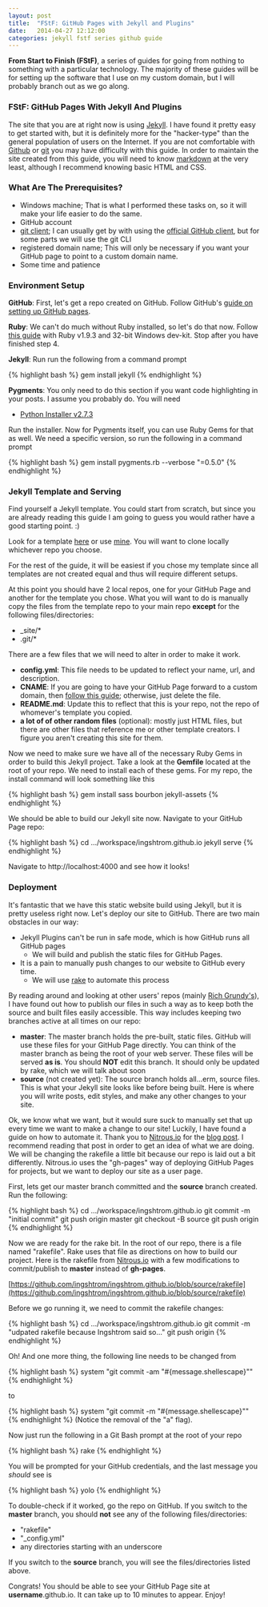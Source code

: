 ```yaml
---
layout: post
title:  "FStF: GitHub Pages with Jekyll and Plugins"
date:   2014-04-27 12:12:00
categories: jekyll fstf series github guide
---
```


__From Start to Finish (FStF)__, a series of guides for going from nothing to something with a particular technology. The majority of these guides will be for setting up the software that I use on my custom domain, but I will probably branch out as we go along.

### FStF: GitHub Pages With Jekyll And Plugins

The site that you are at right now is using [Jekyll][jekyll-main]. I have found it pretty easy to get started with, but it is definitely more for the "hacker-type" than the general population of users on the Internet. If you are not comfortable with [Github][github-main] or [git][git-main] you may have difficulty with this guide. In order to maintain the site created from this guide, you will need to know [markdown][markdown-main] at the very least, although I recommend knowing basic HTML and CSS.

### What Are The Prerequisites?

- Windows machine; That is what I performed these tasks on, so it will make your life easier to do the same.
- GitHub account
- [git client][git-clients]; I can usually get by with using the [official GitHub client][github-client-windows], but for some parts we will use the git CLI
- registered domain name; This will only be necessary if you want your GitHub page to point to a custom domain name.
- Some time and patience

### Environment Setup

__GitHub__: First, let's get a repo created on GitHub. Follow GitHub's [guide on setting up GitHub pages][github-pages-setup-guide].

__Ruby__: We can't do much without Ruby installed, so let's do that now. Follow [this guide][ruby-setup-guide] with Ruby v1.9.3 and 32-bit Windows dev-kit.  Stop after you have finished step 4.

__Jekyll__: Run run the following from a command prompt

{% highlight bash %}
gem install jekyll
{% endhighlight %}

__Pygments__: You only need to do this section if you want code highlighting in your posts. I assume you probably do. You will need

- [Python Installer v2.7.3][python-2-7-3-download]

Run the installer. Now for Pygments itself, you can use Ruby Gems for that as well. We need a specific version, so run the following in a command prompt

{% highlight bash %}
gem install pygments.rb --verbose "=0.5.0"
{% endhighlight %}

### Jekyll Template and Serving

Find yourself a Jekyll template. You could start from scratch, but since you are already reading this guide I am going to guess you would rather have a good starting point. :)

Look for a template [here][jekyll-templates-list] or use [mine][my-jekyll-source]. You will want to clone locally whichever repo you choose. 

For the rest of the guide, it will be easiest if you chose my template since all templates are not created equal and thus will require different setups.

At this point you should have 2 local repos, one for your GitHub Page and another for the template you chose. What you will want to do is manually copy the files from the template repo to your main repo __except__ for  the following files/directories:

- _site/*
- .git/*

There are a few files that we will need to alter in order to make it work.

- __config.yml__: This file needs to be updated to reflect your name, url, and description.
- __CNAME__: If you are going to have your GitHub Page forward to a custom domain, then [follow this guide][custom-domain-guide]; otherwise, just delete the file.
- __README.md__: Update this to reflect that this is your repo, not the repo of whomever's template you copied.
- __a lot of of other random files__ (optional): mostly just HTML files, but there are other files that reference me or other template creators.  I figure you aren't creating this site for them.

Now we need to make sure we have all of the necessary Ruby Gems in order to build this Jekyll project. Take a look at the __Gemfile__ located at the root of your repo. We need to install each of these gems. For my repo, the install command will look something like this

{% highlight bash %}
gem install sass bourbon jekyll-assets
{% endhighlight %}

We should be able to build our Jekyll site now. Navigate to your GitHub Page repo:

{% highlight bash %}
cd .../workspace/ingshtrom.github.io
jekyll serve
{% endhighlight %}

Navigate to http://localhost:4000 and see how it looks!

### Deployment

It's fantastic that we have this static website build using Jekyll, but it is pretty useless right now. Let's deploy our site to GitHub. There are two main obstacles in our way: 

+ Jekyll Plugins can't be run in safe mode, which is how GitHub runs all GitHub pages
  * We will build and publish the static files for GitHub Pages.
+ It is a pain to manually push changes to our website to GitHub every time.
  * We will use [rake][rake] to automate this process

By reading around and looking at other users' repos (mainly [Rich Grundy's][rich-grundy-jekyll-template]), I have found out how to publish our files in such a way as to keep both the source and built files easily accessible. This way includes keeping two branches active at all times on our repo:

- __master__: The master branch holds the pre-built, static files. GitHub will use these files for your GitHub Page directly. You can think of the master branch as being the root of your web server. These files will be served __as is__. You should __NOT__ edit this branch. It should only be updated by rake, which we will talk about soon
- __source__ (not created yet): The source branch holds all...erm, source files. This is what your Jekyll site looks like before being built. Here is where you will write posts, edit styles, and make any other changes to your site.

Ok, we know what we want, but it would sure suck to manually set that up every time we want to make a change to our site! Luckily, I have found a guide on how to automate it. Thank you to [Nitrous.io][nitrous-main] for the [blog post][nitrous-jekyll-guide]. I recommend reading that post in order to get an idea of what we are doing. We will be changing the rakefile a little bit because our repo is laid out a bit differently. Nitrous.io uses the "gh-pages" way of deploying GitHub Pages for projects, but we want to deploy our site as a user page. 

First, lets get our master branch committed and the __source__ branch created. Run the following:

{% highlight bash %}
cd .../workspace/ingshtrom.github.io
git commit -m "initial commit"
git push origin master
git checkout -B source
git push origin
{% endhighlight %}

Now we are ready for the rake bit. In the root of our repo, there is a file named "rakefile". Rake uses that file as directions on how to build our project. Here is the rakefile from [Nitrous.io][nitrous-jekyll-guide] with a few modifications to commit/publish to __master__ instead of __gh-pages__.

[https://github.com/ingshtrom/ingshtrom.github.io/blob/source/rakefile](https://github.com/ingshtrom/ingshtrom.github.io/blob/source/rakefile)

Before we go running it, we need to commit the rakefile changes:

{% highlight bash %}
cd .../workspace/ingshtrom.github.io
git commit -m "udpated rakefile because Ingshtrom said so..."
git push origin
{% endhighlight %}

Oh! And one more thing, the following line needs to be changed from

{% highlight bash %}
system "git commit -am \"#{message.shellescape}\""
{% endhighlight %}

to

{% highlight bash %}
system "git commit -m \"#{message.shellescape}\""
{% endhighlight %}
(Notice the removal of the "a" flag).

Now just run the following in a Git Bash prompt at the root of your repo

{% highlight bash %}
rake
{% endhighlight %}

You will be prompted for your GitHub credentials, and the last message you _should_ see is

{% highlight bash %}
yolo
{% endhighlight %}

To double-check if it worked, go the repo on GitHub. If you switch to the __master__ branch, you should __not__ see any of the following files/directories:

- "rakefile"
- "_config.yml"
- any directories starting with an underscore

If you switch to the __source__ branch, you will see the files/directories listed above.

Congrats! You should be able to see your GitHub Page site at __username__.github.io. It can take up to 10 minutes to appear. Enjoy!

[jekyll-main]: http://jekyllrb.com/
[jekyll-templates-list]: https://github.com/jekyll/jekyll/wiki/Sites
[jekyll-plugins-main]: http://jekyllrb.com/docs/plugins/
[git-main]: http://git-scm.com/
[github-main]: https://github.com/
[github-pages-setup-guide]: https://pages.github.com/
[ruby-setup-guide]: http://www.madhur.co.in/blog/2011/09/01/runningjekyllwindows.html
[ruby-download]: http://rubyinstaller.org/downloads/
[ruby-exact-download]: http://dl.bintray.com/oneclick/rubyinstaller/ruby-1.9.3-p545-i386-mingw32.7z?direct
[ruby-dev-kit-download]: https://github.com/downloads/oneclick/rubyinstaller/DevKit-tdm-32-4.5.2-20111229-1559-sfx.exe
[python-2-7-3-download]: https://www.python.org/ftp/python/2.7.6/python-2.7.6.msi
[rich-grundy-reference]: http://www.richgrundy.com/
[rich-grundy-jekyll-template]: https://github.com/richguk/richguk.github.io
[my-jekyll-source]: https://github.com/ingshtrom/ingshtrom.github.io
[pygments-main]: http://pygments.org/
[markdown-main]: http://daringfireball.net/projects/markdown/
[git-clients]: http://git-scm.com/downloads/guis
[github-client-windows]: https://windows.github.com/
[ruby-lang-main]: https://www.ruby-lang.org/en/
[ruby-gems]: http://rubygems.org/
[custom-domain-guide]: https://help.github.com/articles/setting-up-a-custom-domain-with-github-pages
[nitrous-main]: https://www.nitrous.io/
[nitrous-jekyll-guide]: http://blog.nitrous.io/2013/08/30/using-jekyll-plugins-on-github-pages.html
[rake]: http://rake.rubyforge.org/